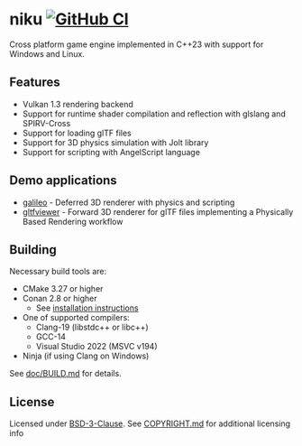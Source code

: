 # niku [![GitHub CI](https://github.com/jan-kelemen/niku/actions/workflows/ci.yml/badge.svg?branch=master)](https://github.com/jan-kelemen/niku/actions/workflows/ci.yml)

Cross platform game engine implemented in C++23 with support for Windows and Linux.

## Features
* Vulkan 1.3 rendering backend
* Support for runtime shader compilation and reflection with glslang and SPIRV-Cross
* Support for loading glTF files
* Support for 3D physics simulation with Jolt library
* Support for scripting with AngelScript language

## Demo applications
* [galileo](demo/galileo) - Deferred 3D renderer with physics and scripting
* [gltfviewer](demo/gltfviewer) - Forward 3D renderer for glTF files implementing a Physically Based Rendering workflow

## Building

Necessary build tools are:
* CMake 3.27 or higher
* Conan 2.8 or higher
  * See [installation instructions](https://docs.conan.io/2/installation.html)
* One of supported compilers:
  * Clang-19 (libstdc++ or libc++)
  * GCC-14
  * Visual Studio 2022 (MSVC v194)
* Ninja (if using Clang on Windows)

See [doc/BUILD.md](doc/BUILD.md) for details.

## License
Licensed under [BSD-3-Clause](LICENSE). See [COPYRIGHT.md](COPYRIGHT.md) for additional licensing info
